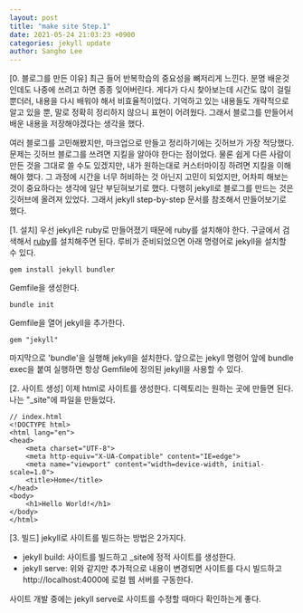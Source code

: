```yaml
---
layout: post
title: "make site Step.1"
date: 2021-05-24 21:03:23 +0900
categories: jekyll update
author: Sangho Lee
---
```

[0. 블로그를 만든 이유]
최근 들어 반복학습의 중요성을 뼈저리게 느낀다.
분명 배운것인데도 나중에 쓰려고 하면 종종 잊어버린다.
게다가 다시 찾아보는데 시간도 많이 걸릴뿐더러, 내용을 다시 배워야 해서 비효율적이었다.
기억하고 있는 내용들도 개략적으로 알고 있을 뿐, 말로 정확히 정리하지 않으니 표현이 어려웠다.
그래서 블로그를 만들어서 배운 내용을 저장해야겠다는 생각을 했다.

여러 블로그를 고민해봤지만, 마크업으로 만들고 정리하기에는 깃허브가 가장 적당했다.
문제는 깃허브 블로그를 쓰려면 지킬을 알아야 한다는 점이었다.
물론 쉽게 다른 사람이 만든 것을 그대로 쓸 수도 있겠지만, 내가 원하는대로 커스터마이징 하려면 지킬을 이해해야 했다.
그 과정에 시간을 너무 허비하는 것 아닌지 고민이 되었지만, 어차피 해보는 것이 중요하다는 생각에 일단 부딛혀보기로 했다.
다행히 jekyll로 블로그를 만드는 것은 깃허브에 올려져 있었다.
그래서 jekyll step-by-step 문서를 참조해서 만들어보기로 했다.

[1. 설치]
우선 jekyll은 ruby로 만들어졌기 때문에 ruby를 설치해야 한다.
구글에서 검색해서 [ruby](https://www.ruby-lang.org/ko/)를 설치해주면 된다.
루비가 준비되었으면 아래 명령어로 jekyll을 설치할 수 있다.
```
gem install jekyll bundler
```

Gemfile을 생성한다.
```
bundle init
```

Gemfile을 열어 jekyll을 추가한다.
```
gem "jekyll"
```

마지막으로 'bundle'을 실행해 jekyll을 설치한다.
앞으로는 jekyll 명령어 앞에 bundle exec을 붙여 실행하면 항상 Gemfile에 정의된 jekyll을 사용할 수 있다.

[2. 사이트 생성]
이제 html로 사이트를 생성한다.
디렉토리는 원하는 곳에 만들면 된다. 나는 "_site"에 파일을 만들었다.
```
// index.html
<!DOCTYPE html>
<html lang="en">
<head>
    <meta charset="UTF-8">
    <meta http-equiv="X-UA-Compatible" content="IE=edge">
    <meta name="viewport" content="width=device-width, initial-scale=1.0">
    <title>Home</title>
</head>
<body>
    <h1>Hello World!</h1>
</body>
</html>
```

[3. 빌드]
jekyll로 사이트를 빌드하는 방법은 2가지다.
- jekyll build: 사이트를 빌드하고 _site에 정적 사이트를 생성한다.
- jekyll serve: 위와 같지만 추가적으로 내용이 변경되면 사이트를 다시 빌드하고 http://localhost:4000에 로컬 웹 서버를 구동한다.

사이트 개발 중에는 jekyll serve로 사이트를 수정할 때마다 확인하는게 좋다.